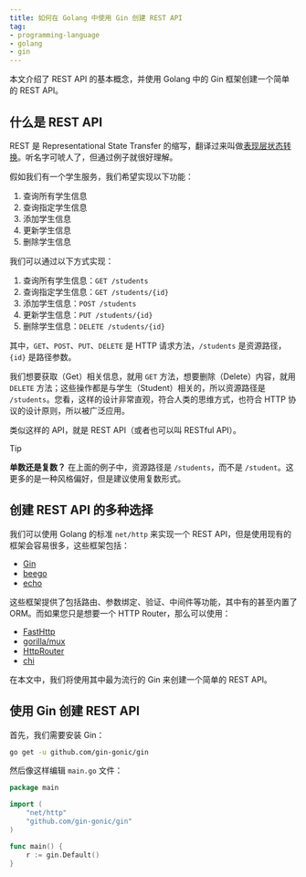 ```yaml
---
title: 如何在 Golang 中使用 Gin 创建 REST API
tag:
- programming-language
- golang
- gin
---
```


本文介绍了 REST API 的基本概念，并使用 Golang 中的 Gin 框架创建一个简单的 REST API。

<!--more-->

## 什么是 REST API

REST 是 Representational State Transfer 的缩写，翻译过来叫做[表现层状态转换](https://zh.wikipedia.org/wiki/%E8%A1%A8%E7%8E%B0%E5%B1%82%E7%8A%B6%E6%80%81%E8%BD%AC%E6%8D%A2)。听名字可唬人了，但通过例子就很好理解。

假如我们有一个学生服务，我们希望实现以下功能：

1. 查询所有学生信息
2. 查询指定学生信息
3. 添加学生信息
4. 更新学生信息
5. 删除学生信息

我们可以通过以下方式实现：

1. 查询所有学生信息：`GET /students`
2. 查询指定学生信息：`GET /students/{id}`
3. 添加学生信息：`POST /students`
4. 更新学生信息：`PUT /students/{id}`
5. 删除学生信息：`DELETE /students/{id}`

其中，`GET`、`POST`、`PUT`、`DELETE` 是 HTTP 请求方法，`/students` 是资源路径，`{id}` 是路径参数。

我们想要获取（Get）相关信息，就用 `GET` 方法，想要删除（Delete）内容，就用 `DELETE` 方法；这些操作都是与学生（Student）相关的，所以资源路径是 `/students`。您看，这样的设计非常直观，符合人类的思维方式，也符合 HTTP 协议的设计原则，所以被广泛应用。

类似这样的 API，就是 REST API（或者也可以叫 RESTful API）。

> [!Tip]
> **单数还是复数？**
> 在上面的例子中，资源路径是 `/students`，而不是 `/student`。这更多的是一种风格偏好，但是建议使用复数形式。

## 创建 REST API 的多种选择

我们可以使用 Golang 的标准 `net/http` 来实现一个 REST API，但是使用现有的框架会容易很多，这些框架包括：

- [Gin](https://github.com/gin-gonic/gin)
- [beego](https://github.com/beego/beego)
- [echo](https://github.com/labstack/echo)

这些框架提供了包括路由、参数绑定、验证、中间件等功能，其中有的甚至内置了 ORM。而如果您只是想要一个 HTTP Router，那么可以使用：

- [FastHttp](https://github.com/valyala/fasthttp)
- [gorilla/mux](https://github.com/gorilla/mux)
- [HttpRouter](https://github.com/julienschmidt/httprouter)
- [chi](https://github.com/go-chi/chi)

在本文中，我们将使用其中最为流行的 Gin 来创建一个简单的 REST API。

## 使用 Gin 创建 REST API

首先，我们需要安装 Gin：

```bash
go get -u github.com/gin-gonic/gin
```

然后像这样编辑 `main.go` 文件：

```go
package main

import (
    "net/http"
    "github.com/gin-gonic/gin"
)

func main() {
    r := gin.Default()
}
```
